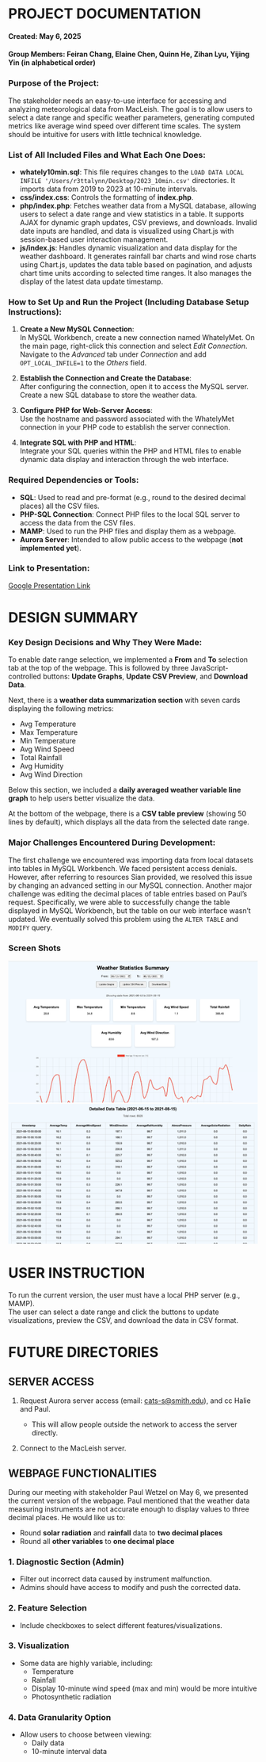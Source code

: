 # PROJECT DOCUMENTATION  
#### Created: May 6, 2025  
#### Group Members: Feiran Chang, Elaine Chen, Quinn He, Zihan Lyu, Yijing Yin (in alphabetical order)  

### Purpose of the Project:  
The stakeholder needs an easy-to-use interface for accessing and analyzing meteorological data from MacLeish. The goal is to allow users to select a date range and specific weather parameters, generating computed metrics like average wind speed over different time scales. The system should be intuitive for users with little technical knowledge.  

### List of All Included Files and What Each One Does:  
- **whately10min.sql**: This file requires changes to the `LOAD DATA LOCAL INFILE '/Users/r3ttalynn/Desktop/2023_10min.csv'` directories. It imports data from 2019 to 2023 at 10-minute intervals.
- **css/index.css**: Controls the formatting of **index.php**.
- **php/index.php**: Fetches weather data from a MySQL database, allowing users to select a date range and view statistics in a table. It supports AJAX for dynamic graph updates, CSV previews, and downloads. Invalid date inputs are handled, and data is visualized using Chart.js with session-based user interaction management.
- **js/index.js**: Handles dynamic visualization and data display for the weather dashboard. It generates rainfall bar charts and wind rose charts using Chart.js, updates the data table based on pagination, and adjusts chart time units according to selected time ranges. It also manages the display of the latest data update timestamp.

### How to Set Up and Run the Project (Including Database Setup Instructions):  
1. **Create a New MySQL Connection**:  
   In MySQL Workbench, create a new connection named WhatelyMet. On the main page, right-click this connection and select *Edit Connection*. Navigate to the *Advanced* tab under *Connection* and add `OPT_LOCAL_INFILE=1` to the *Others* field.
   
2. **Establish the Connection and Create the Database**:  
   After configuring the connection, open it to access the MySQL server. Create a new SQL database to store the weather data.

3. **Configure PHP for Web-Server Access**:  
   Use the hostname and password associated with the WhatelyMet connection in your PHP code to establish the server connection.

4. **Integrate SQL with PHP and HTML**:  
   Integrate your SQL queries within the PHP and HTML files to enable dynamic data display and interaction through the web interface.

### Required Dependencies or Tools:  
- **SQL**: Used to read and pre-format (e.g., round to the desired decimal places) all the CSV files.  
- **PHP-SQL Connection**: Connect PHP files to the local SQL server to access the data from the CSV files.  
- **MAMP**: Used to run the PHP files and display them as a webpage.  
- **Aurora Server**: Intended to allow public access to the webpage (**not implemented yet**).

### Link to Presentation:  
[Google Presentation Link](https://docs.google.com/presentation/d/1hobnZ8jl3f_yl-stwc8xl8hMdXBw5P7oU-gmCqXu0Tk/edit?usp=sharing)  

# DESIGN SUMMARY  

### Key Design Decisions and Why They Were Made:  
To enable date range selection, we implemented a **From** and **To** selection tab at the top of the webpage. This is followed by three JavaScript-controlled buttons: **Update Graphs**, **Update CSV Preview**, and **Download Data**.  

Next, there is a **weather data summarization section** with seven cards displaying the following metrics:  
- Avg Temperature  
- Max Temperature  
- Min Temperature  
- Avg Wind Speed  
- Total Rainfall  
- Avg Humidity  
- Avg Wind Direction  

Below this section, we included a **daily averaged weather variable line graph** to help users better visualize the data.  

At the bottom of the webpage, there is a **CSV table preview** (showing 50 lines by default), which displays all the data from the selected date range.  

### Major Challenges Encountered During Development:  
The first challenge we encountered was importing data from local datasets into tables in MySQL Workbench. We faced persistent access denials. However, after referring to resources Sian provided, we resolved this issue by changing an advanced setting in our MySQL connection. Another major challenge was editing the decimal places of table entries based on Paul’s request. Specifically, we were able to successfully change the table displayed in MySQL Workbench, but the table on our web interface wasn’t updated. We eventually solved this problem using the `ALTER TABLE` and `MODIFY` query.  

### Screen Shots
![Screenshot 1](images/screenshot_1.png)
![Screenshot 2](images/screenshot_2.png)

# USER INSTRUCTION  

To run the current version, the user must have a local PHP server (e.g., MAMP).  
The user can select a date range and click the buttons to update visualizations, preview the CSV, and download the data in CSV format.  

# FUTURE DIRECTORIES  

## SERVER ACCESS  

1. Request Aurora server access (email: cats-s@smith.edu), and cc Halie and Paul.  
   - This will allow people outside the network to access the server directly.  

2. Connect to the MacLeish server.  

## WEBPAGE FUNCTIONALITIES  

During our meeting with stakeholder Paul Wetzel on May 6, we presented the current version of the webpage. Paul mentioned that the weather data measuring instruments are not accurate enough to display values to three decimal places. He would like us to:  
- Round **solar radiation** and **rainfall** data to **two decimal places**  
- Round all **other variables** to **one decimal place**  

### 1. Diagnostic Section (Admin)  
- Filter out incorrect data caused by instrument malfunction.  
- Admins should have access to modify and push the corrected data.  

### 2. Feature Selection  
- Include checkboxes to select different features/visualizations.  

### 3. Visualization  
- Some data are highly variable, including:  
  - Temperature  
  - Rainfall  
  - Display 10-minute wind speed (max and min) would be more intuitive  
  - Photosynthetic radiation  

### 4. Data Granularity Option  
- Allow users to choose between viewing:  
  - Daily data  
  - 10-minute interval data